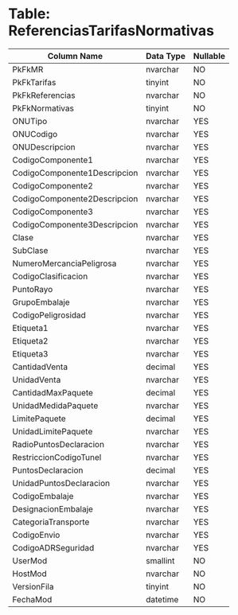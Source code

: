 # Table: ReferenciasTarifasNormativas

| Column Name | Data Type | Nullable |
|-------------|-----------|----------|
| PkFkMR | nvarchar | NO |
| PkFkTarifas | tinyint | NO |
| PkFkReferencias | nvarchar | NO |
| PkFkNormativas | tinyint | NO |
| ONUTipo | nvarchar | YES |
| ONUCodigo | nvarchar | YES |
| ONUDescripcion | nvarchar | YES |
| CodigoComponente1 | nvarchar | YES |
| CodigoComponente1Descripcion | nvarchar | YES |
| CodigoComponente2 | nvarchar | YES |
| CodigoComponente2Descripcion | nvarchar | YES |
| CodigoComponente3 | nvarchar | YES |
| CodigoComponente3Descripcion | nvarchar | YES |
| Clase | nvarchar | YES |
| SubClase | nvarchar | YES |
| NumeroMercanciaPeligrosa | nvarchar | YES |
| CodigoClasificacion | nvarchar | YES |
| PuntoRayo | nvarchar | YES |
| GrupoEmbalaje | nvarchar | YES |
| CodigoPeligrosidad | nvarchar | YES |
| Etiqueta1 | nvarchar | YES |
| Etiqueta2 | nvarchar | YES |
| Etiqueta3 | nvarchar | YES |
| CantidadVenta | decimal | YES |
| UnidadVenta | nvarchar | YES |
| CantidadMaxPaquete | decimal | YES |
| UnidadMedidaPaquete | nvarchar | YES |
| LimitePaquete | decimal | YES |
| UnidadLimitePaquete | nvarchar | YES |
| RadioPuntosDeclaracion | nvarchar | YES |
| RestriccionCodigoTunel | nvarchar | YES |
| PuntosDeclaracion | decimal | YES |
| UnidadPuntosDeclaracion | nvarchar | YES |
| CodigoEmbalaje | nvarchar | YES |
| DesignacionEmbalaje | nvarchar | YES |
| CategoriaTransporte | nvarchar | YES |
| CodigoEnvio | nvarchar | YES |
| CodigoADRSeguridad | nvarchar | YES |
| UserMod | smallint | NO |
| HostMod | nvarchar | NO |
| VersionFila | tinyint | NO |
| FechaMod | datetime | NO |
